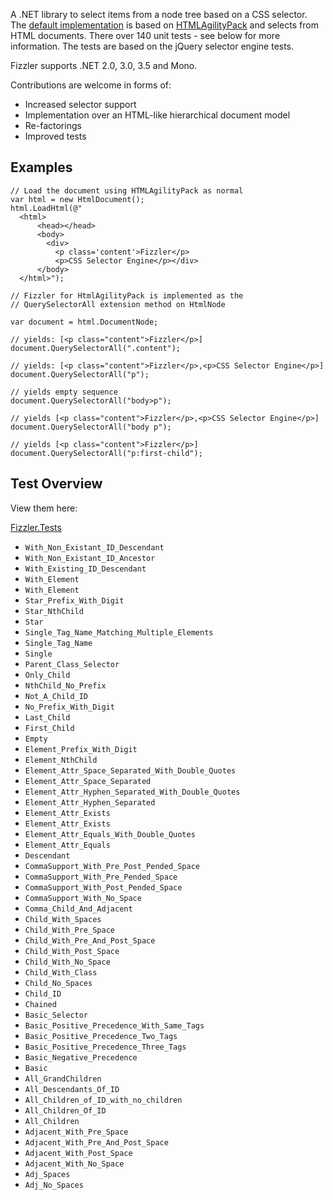 A .NET library to select items from a node tree based on a CSS selector. The [default implementation](http://www.nuget.org/packages/Fizzler.Systems.HtmlAgilityPack/) is based on [HTMLAgilityPack](http://www.codeplex.com/htmlagilitypack) and selects from HTML documents. There over 140 unit tests - see below for more information. The tests are based on the jQuery selector engine tests.

Fizzler supports .NET 2.0, 3.0, 3.5 and Mono.

Contributions are welcome in forms of:

  * Increased selector support
  * Implementation over an HTML-like hierarchical document model
  * Re-factorings
  * Improved tests

## Examples ##

```
// Load the document using HTMLAgilityPack as normal
var html = new HtmlDocument();
html.LoadHtml(@"
  <html>
      <head></head>
      <body>
        <div>
          <p class='content'>Fizzler</p>
          <p>CSS Selector Engine</p></div>
      </body>
  </html>");

// Fizzler for HtmlAgilityPack is implemented as the 
// QuerySelectorAll extension method on HtmlNode

var document = html.DocumentNode;

// yields: [<p class="content">Fizzler</p>]
document.QuerySelectorAll(".content"); 

// yields: [<p class="content">Fizzler</p>,<p>CSS Selector Engine</p>]
document.QuerySelectorAll("p");

// yields empty sequence
document.QuerySelectorAll("body>p");

// yields [<p class="content">Fizzler</p>,<p>CSS Selector Engine</p>]
document.QuerySelectorAll("body p");

// yields [<p class="content">Fizzler</p>]
document.QuerySelectorAll("p:first-child");
```

## Test Overview ##

View them here:

[Fizzler.Tests](http://code.google.com/p/fizzler/source/browse/#svn/trunk/Fizzler.Tests)

  * `With_Non_Existant_ID_Descendant`
  * `With_Non_Existant_ID_Ancestor`
  * `With_Existing_ID_Descendant`
  * `With_Element`
  * `With_Element`
  * `Star_Prefix_With_Digit`
  * `Star_NthChild`
  * `Star`
  * `Single_Tag_Name_Matching_Multiple_Elements`
  * `Single_Tag_Name`
  * `Single`
  * `Parent_Class_Selector`
  * `Only_Child`
  * `NthChild_No_Prefix`
  * `Not_A_Child_ID`
  * `No_Prefix_With_Digit	`
  * `Last_Child`
  * `First_Child	`
  * `Empty`
  * `Element_Prefix_With_Digit`
  * `Element_NthChild	`
  * `Element_Attr_Space_Separated_With_Double_Quotes		`
  * `Element_Attr_Space_Separated	`
  * `Element_Attr_Hyphen_Separated_With_Double_Quotes	`
  * `Element_Attr_Hyphen_Separated`
  * `Element_Attr_Exists	`
  * `Element_Attr_Exists	`
  * `Element_Attr_Equals_With_Double_Quotes	`
  * `Element_Attr_Equals	`
  * `Descendant	`
  * `CommaSupport_With_Pre_Post_Pended_Space	`
  * `CommaSupport_With_Pre_Pended_Space`
  * `CommaSupport_With_Post_Pended_Space`
  * `CommaSupport_With_No_Space`
  * `Comma_Child_And_Adjacent	`
  * `Child_With_Spaces`
  * `Child_With_Pre_Space	`
  * `Child_With_Pre_And_Post_Space`
  * `Child_With_Post_Space`
  * `Child_With_No_Space	`
  * `Child_With_Class	`
  * `Child_No_Spaces	`
  * `Child_ID	`
  * `Chained	`
  * `Basic_Selector`
  * `Basic_Positive_Precedence_With_Same_Tags	`
  * `Basic_Positive_Precedence_Two_Tags`
  * `Basic_Positive_Precedence_Three_Tags	`
  * `Basic_Negative_Precedence`
  * `Basic	`
  * `All_GrandChildren`
  * `All_Descendants_Of_ID`
  * `All_Children_of_ID_with_no_children	`
  * `All_Children_Of_ID`
  * `All_Children	`
  * `Adjacent_With_Pre_Space	`
  * `Adjacent_With_Pre_And_Post_Space	`
  * `Adjacent_With_Post_Space	`
  * `Adjacent_With_No_Space	`
  * `Adj_Spaces`
  * `Adj_No_Spaces`